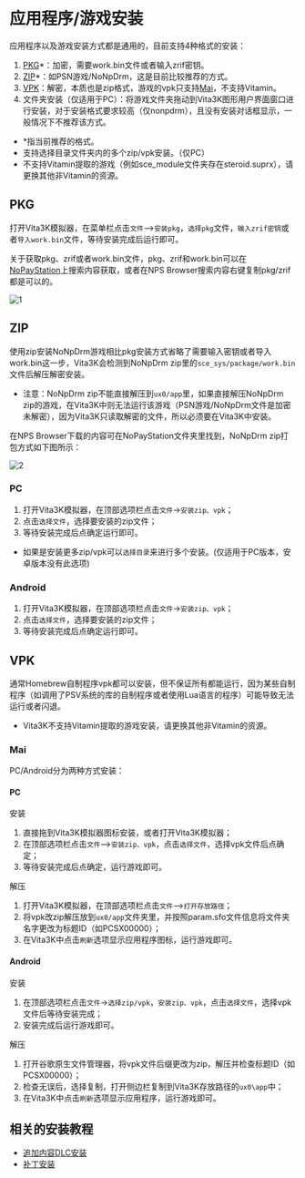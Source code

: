 # 应用程序/游戏安装
应用程序以及游戏安装方式都是通用的，目前支持4种格式的安装：
1. [PKG](http://croden1999.github.io/Vita3K-quick-guide/README_APP#pkg)*：加密，需要work.bin文件或者输入zrif密钥。
2. [ZIP](http://croden1999.github.io/Vita3K-quick-guide/README_APP#zip)*：如PSN游戏/NoNpDrm，这是目前比较推荐的方式。
3. [VPK](http://croden1999.github.io/Vita3K-quick-guide/README_APP#vpk)：解密，本质也是zip格式，游戏的vpk只支持[Mai](http://croden1999.github.io/Vita3K-quick-guide/README_APP#mai)，不支持Vitamin。
4. 文件夹安装（仅适用于PC）：将游戏文件夹拖动到Vita3K图形用户界面窗口进行安装，对于安装格式要求较高（仅nonpdrm），且没有安装对话框显示，一般情况下不推荐该方式。

- *指当前推荐的格式。
- 支持选择目录文件夹内的多个zip/vpk安装。（仅PC）
- 不支持Vitamin提取的游戏（例如sce_module文件夹存在steroid.suprx），请更换其他非Vitamin的资源。

## PKG

打开Vita3K模拟器，在菜单栏点击`文件`—>`安装pkg`，`选择pkg`文件，`输入zrif密钥`或者`导入work.bin`文件，等待安装完成后运行即可。

关于获取pkg、zrif或者work.bin文件，pkg、zrif和work.bin可以在[NoPayStation](https://nopaystation.com)上搜索内容获取，或者在NPS Browser搜索内容右键复制pkg/zrif都是可以的。

![1](https://user-images.githubusercontent.com/61804715/131707016-03ff7df3-4891-4bec-8398-3311c88398f7.png)

## ZIP
使用zip安装NoNpDrm游戏相比pkg安装方式省略了需要输入密钥或者导入work.bin这一步，Vita3K会检测到NoNpDrm zip里的`sce_sys/package/work.bin`文件后解压解密安装。
- 注意：NoNpDrm zip不能直接解压到`ux0/app`里，如果直接解压NoNpDrm zip的游戏，在Vita3K中则无法运行该游戏（PSN游戏/NoNpDrm文件是加密未解密），因为Vita3K只读取解密的文件，所以必须要在Vita3K中安装。

在NPS Browser下载的内容可在NoPayStation文件夹里找到，NoNpDrm zip打包方式如下图所示：

![2](https://user-images.githubusercontent.com/61804715/188533955-393d4953-5da9-4956-a49a-35a42eec4bbd.png)

### PC
1. 打开Vita3K模拟器，在顶部选项栏点击`文件`->`安装zip、vpk`；
2. 点击`选择文件`，选择要安装的zip文件；
3. 等待安装完成后点确定运行即可。

- 如果是安装更多zip/vpk可以`选择目录`来进行多个安装。(仅适用于PC版本，安卓版本没有此选项)

### Android
1. 打开Vita3K模拟器，在顶部选项栏点击`文件`->`安装zip、vpk`；
2. 点击`选择文件`，选择要安装的zip文件；
3. 等待安装完成后点确定运行即可。

## VPK
通常Homebrew自制程序vpk都可以安装，但不保证所有都能运行，因为某些自制程序（如调用了PSV系统的库的自制程序或者使用Lua语言的程序）可能导致无法运行或者闪退。

- Vita3K不支持Vitamin提取的游戏安装，请更换其他非Vitamin的资源。

### Mai
PC/Android分为两种方式安装：
#### PC
安装
1. 直接拖到Vita3K模拟器图标安装，或者打开Vita3K模拟器；
2. 在顶部选项栏点击`文件`—>`安装zip、vpk`，点击`选择文件`，选择vpk文件后点确定；
3. 等待安装完成后点确定，运行游戏即可。

解压
1. 打开Vita3K模拟器，在顶部选项栏点击`文件`—>`打开存放路径`；
2. 将vpk改zip解压放到`ux0/app`文件夹里，并按照param.sfo文件信息将文件夹名字更改为标题ID（如PCSX00000）；
3. 在Vita3K中点击`刷新`选项显示应用程序图标，运行游戏即可。

#### Android
安装
1. 在顶部选项栏点击`文件`->`选择zip/vpk`，`安装zip、vpk`，点击`选择文件`，选择vpk文件后等待安装完成；
2. 安装完成后运行游戏即可。

解压
1. 打开谷歌原生文件管理器，将vpk文件后缀更改为zip，解压并检查标题ID（如PCSX00000）；
2. 检查无误后，选择复制，打开侧边栏复制到Vita3K存放路径的`ux0\app`中；
3. 在Vita3K中点击`刷新`选项显示应用程序，运行游戏即可。

## 相关的安装教程
- [追加内容DLC安装](http://croden1999.github.io/Vita3K-quick-guide/README_ADDCONT)
- [补丁安装](http://croden1999.github.io/Vita3K-quick-guide/README_PATCH)
